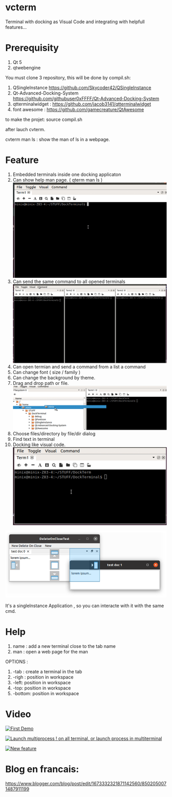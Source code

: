 # vcterm
Terminal with docking as Visual Code and integrating with helpfull features...

# Prerequisity

1. Qt 5
2. qtwebengine


You must clone 3 repository, this will be done by compil.sh:

1. QSingleInstance  https://github.com/Skycoder42/QSingleInstance 
2. Qt-Advanced-Docking-System     https://github.com/githubuser0xFFFF/Qt-Advanced-Docking-System
3. qtterminalwidget  : https://github.com/jacob3141/qtterminalwidget
4. font awesome : https://github.com/gamecreature/QtAwesome

to make the projet: 
source compil.sh

after lauch cvterm. 

cvterm man ls : show the man of ls in a webpage.

# Feature
1. Embedded terminals inside one docking applicaton
2. Can show help man page. ( qterm man ls )    ![](https://github.com/zebulon75018/vcterm/blob/main/screenshots/man2.gif)
3. Can send the same command to all opened terminals ![](https://github.com/zebulon75018/vcterm/blob/main/screenshots/sendall.gif)
4. Can open termian and send a command from a list a command
5. Can change font ( size / family ) 
6. Can  change the background by theme.
7. Drag and drop path or file.   ![](https://github.com/zebulon75018/vcterm/blob/main/screenshots/Peek%202022-03-28%2000-46.gif)
8. Choose files/directory by file/dir dialog  
9. Find text in terminal 
10. Docking like visual code.
![](https://github.com/zebulon75018/vcterm/blob/main/screenshots/Peek%202022-03-28%2023-50.gif)

![From githubuser0xFFFF](https://github.com/githubuser0xFFFF/Qt-Advanced-Docking-System/blob/master/doc/cfg_flag_FloatingContainerForceNativeTitleBar_true.png)

It's a singleInstance Application , so you can interacte with it with the same cmd.
# Help     
1. name : add a new terminal close to the tab name 
2. man : open a web page for the man 
 
 OPTIONS :

1. -tab : create a terminal in the tab 
2. -righ : position in workspace 
3. -left: position in workspace 
4. -top: position in workspace 
5. -bottom: position in workspace 

# Video

[![First Demo ](https://img.youtube.com/vi/JBAkvO5jjtQ/0.jpg)](https://youtu.be/JBAkvO5jjtQ)


[![Launch multiprocess ! on all terminal, or launch process in multiterminal ](https://img.youtube.com/vi/pg7EwaA3SE0/0.jpg)](https://youtu.be/pg7EwaA3SE0)

[![New feature ](https://img.youtube.com/vi/YRqGp4bD3Sw/0.jpg)](https://youtu.be/YRqGp4bD3Sw)


# Blog en francais:

https://www.blogger.com/blog/post/edit/1673332321871142560/8502050071487911199



